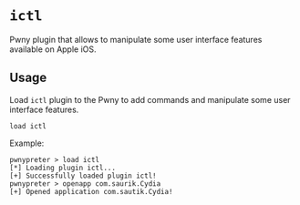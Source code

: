 # `ictl`

Pwny plugin that allows to manipulate some user interface features available on Apple iOS.

## Usage

Load `ictl` plugin to the Pwny to add commands and manipulate some user interface features.

`load ictl`

Example:

```
pwnypreter > load ictl
[*] Loading plugin ictl...
[+] Successfully loaded plugin ictl!
pwnypreter > openapp com.saurik.Cydia
[+] Opened application com.sautik.Cydia!
```
